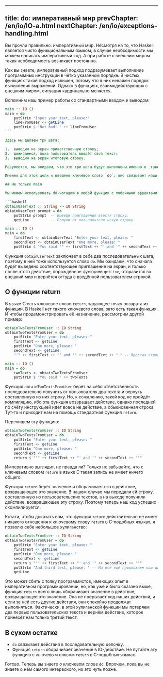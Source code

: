 ----
title: do: императивный мир
prevChapter: /en/io/IO-a.html
nextChapter: /en/io/exceptions-handling.html
----

Вы прочли правильно: императивный мир. Несмотря на то, что Haskell является чисто функциональным языком, в случае необходимости мы можем написать императивный код. А при работе с внешним миром такая необходимость возникает постоянно.

Как вы знаете, императивный подход подразумевает выполнение программных инструкций в чётко указанном порядке. В чистых функциях такой подход излишен, потому что в них неважен порядок вычисления выражений. Однако в функциях, взаимодействующих с внешним миром, ситуация кардинально меняется.

Вспомним наш пример работы со стандартными вводом и выводом:

```haskell
main :: IO ()
main = do
    putStrLn "Input your text, please:"
    lineFromUser <- getLine               
    putStrLn $ "Not bad: " ++ lineFromUser   
``` 

Здесь мы делаем три шага:

1.  выводим на экран приветственную строку;
2.  дожидаемся, пока пользователь введёт свой текст;
3.  выводим на экран итоговую строку.

Разумеется, мы ожидаем, что эти три шага будут выполнены именно в _таком_ порядке. Согласитесь, было бы странно выводить на экран итоговую строку, не дождавшись введённого пользователем текста. При работе с внешним миром мы всегда подразумеваем определённый порядок наших шагов. Например, сервер, получив запрос от клиента, должен сначала его обработать, потом сформировать ответ, и только потом отправить его клиенту.

Именно для этой цели и введено ключевое слово `do`: оно связывает наши действия в последовательную цепочку. Говоря об этом ключевом слове, обычно используют термин "do-нотация".

## Не только main

Мы можем использовать do-нотацию в любой функции с побочными эффектами. Например:

```haskell
obtainUserText :: String -> IO String
obtainUserText prompt = do
    putStrLn prompt  -- Выведи приглашение ввести строку.
    getLine          -- Получи от пользователя некую строку.

main :: IO ()
main = do
    firstText <- obtainUserText "Enter your text, please: "
    secondText <- obtainUserText "One more, please: "
    putStrLn $ "You said '" ++ firstText ++ "' and '" ++ secondText ++ "'"
```

Функция `obtainUserText` заключает в себе два последовательных шага, поэтому в ней тоже используется слово `do`. Мы ожидаем, что сначала будет выведено соответствующее приглашение на экран, и только после этого действие, порождённое функцией `getLine`, отправится во внешний мир и вернётся оттуда с введённой пользователем строкой.

## О функции return

В языке C есть ключевое слово `return`, задающее точку возврата из функции. В Haskell нет такого ключевого слова, зато есть такая функция. И чтобы продемонстрировать её назначение, рассмотрим другой пример:

```haskell
obtainTwoTextsFromUser :: IO String
obtainTwoTextsFromUser = do
    putStrLn "Enter your text, please: "
    firstText <- getLine
    putStrLn "One more, please: "
    secondText <- getLine
    "'" ++ firstText ++ "' and '" ++ secondText ++ "'" -- Простая строка??

main :: IO ()
main = do
    twoTexts <- obtainTwoTextsFromUser
    putStrLn $ "You said " ++ twoTexts
```

Функция `obtainTwoTextsFromUser` берёт на себя ответственность последовательно получить от пользователя два текста и вернуть составленную из них строку. Но, к сожалению, такой код не пройдёт компиляцию, ибо эта функция возвращает действие, однако последней по счёту инструкцией идёт вовсе не действие, а обыкновенная строка. Тут-то и приходит нам на помощь стандартная функция `return`.

Перепишем эту функцию:

```haskell
obtainTwoTextsFromUser :: IO String
obtainTwoTextsFromUser = do
    putStrLn "Enter your text, please: "
    firstText <- getLine
    putStrLn "One more, please: "
    secondText <- getLine
    return $ "'" ++ firstText ++ "' and '" ++ secondText ++ "'"
```

Императивно выглядит, не правда ли? Только не забывайте, что с ключевым словом `return` в языке C такая запись не имеет ничего общего.

Функция `return` берёт значение и оборачивает его в действие, возвращающее это значение. В нашем случае мы передали ей строку, составленную из пользовательских текстов, а на выходе получили действие, возвращающее эту строку. Поэтому теперь наш код успешно скомпилируется.

Кстати, чтобы доказать вам, что функция `return` действительно не имеет никакого отношения к ключевому слову `return` в C-подобных языках, я позволю себе небольшое хулиганство:

```haskell
obtainTwoTextsFromUser :: IO String
obtainTwoTextsFromUser = do
    putStrLn "Enter your text, please: "
    firstText <- getLine
    putStrLn "One more, please: "
    secondText <- getLine
    return $ "'" ++ firstText ++ "' and '" ++ secondText ++ "'"
    putStrLn "And third text, please: " -- Мы всё ещё продолжаем наш диалог!
    getLine
```

Это может сбить с толку программистов, имеющих опыт в императивном программировании, но, как уже и было сказано выше, функция `return` всего лишь оборачивает значение в действие, возвращающее это значение. Она не прерывает ход наших действий, и если за ней есть другие действия, они спокойно продолжат выполняться. Фактически, в этой хулиганской функции мы потеряем два первых пользовательских текста и вернём действие, которое принесёт нам только третий текст.

## В сухом остатке

* `do` связывает действия в последовательную цепочку.
* Функция `return` оборачивает значение в IO-действие. Не путайте эту функцию с ключевым словом `return` в C-подобных языках.

Готово. Теперь вы знаете о ключевом слове `do`. Впрочем, пока вы не знаете о нём самого интересного, но это чуть позже.

